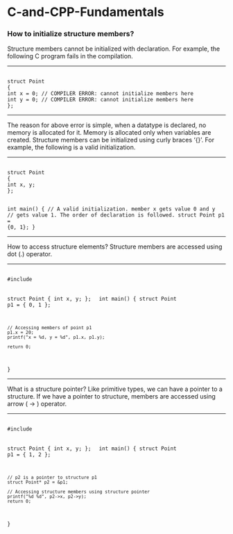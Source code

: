 # C-and-CPP-Fundamentals

<h3>How to initialize structure members?</h3>
Structure members cannot be initialized with declaration. For example, the following C program fails in the compilation.
<hr>
<code>
struct Point
{
int x = 0; // COMPILER ERROR: cannot initialize members here
int y = 0; // COMPILER ERROR: cannot initialize members here
};
</code>
<hr>

The reason for above error is simple, when a datatype is declared, no memory is allocated for it. Memory is allocated only when variables are created.
Structure members can be initialized using curly braces ‘{}’. For example, the following is a valid initialization.
<hr>
<code>
struct Point
{
int x, y;
};

int main()
{
// A valid initialization. member x gets value 0 and y
// gets value 1. The order of declaration is followed.
struct Point p1 = {0, 1};
}
</code>
<hr>

How to access structure elements? 
Structure members are accessed using dot (.) operator.
<hr>
<code>
#include <stdio.h>

struct Point {
	int x, y;
};
</code>
<code>
int main()
{
	struct Point p1 = { 0, 1 };

	// Accessing members of point p1
	p1.x = 20;
	printf("x = %d, y = %d", p1.x, p1.y);

	return 0;
}
</code>
<hr>
What is a structure pointer? 
Like primitive types, we can have a pointer to a structure. If we have a pointer to structure, members are accessed using arrow ( -> ) operator.
<hr>
<code>
#include <stdio.h>

struct Point {
	int x, y;
};
</code>
<code>
int main()
{
	struct Point p1 = { 1, 2 };

	// p2 is a pointer to structure p1
	struct Point* p2 = &p1;

	// Accessing structure members using structure pointer
	printf("%d %d", p2->x, p2->y);
	return 0;
}
</code>

